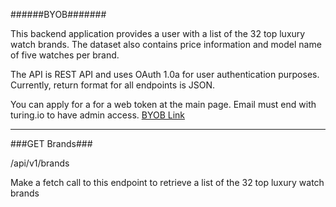 ######BYOB#######

This backend application provides a user with a list of the 32 top luxury watch
brands.  The dataset also contains price information and model name of five watches
per brand.


The API is REST API and uses OAuth 1.0a for user authentication purposes. Currently, return format for all endpoints is JSON.

You can apply for a for a web token at the main page.  Email must end with turing.io to have admin access.
[BYOB Link](https://hs-byob-12-17-2017.herokuapp.com/)

------------------------------------------------------------------------------------------------------------------------------

###GET Brands###

/api/v1/brands

Make a fetch call to this endpoint to retrieve a list of the 32 top luxury watch brands


